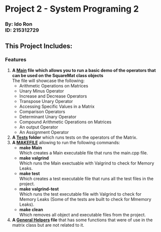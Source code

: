 <h1> Project 2 - System Programing 2</h1>
<h3> By: Ido Ron <br/>
 ID: 215312729</h3>

<h2> This Project Includes: </h2>

### **Features**

1.  **A [Main](main.cpp) file which allows you to run a basic demo of the operators that can be used on the SquareMat class objects**<br/>
    The file will showcase the following:
    * Arithmetic Operations on Matrices
    * Unary Minus Operator
    * Increase and Decrease Operators 
    * Transpose Unary Operator
    * Accessing Specific Values in a Matrix
    * Comparison Operators
    * Determinant Unary Operator
    * Compound Arithmetic Operations on Matrices
    * An output Operator
    * An Assignment Operator
2. **A [Tests](Tests) folder** which runs tests on the operators of the Matrix.
3. **A [MAKEFILE](Makefile)** allowing to run the following commands: <br/>
    * **make Main** <br/>
    Which creates a Main executable file that runs the main.cpp file.
    * **make valgrind** <br/>
    Which runs the Main exectuable with Valgrind to check for Memory Leaks.
    * **make test** <br/>
    Which creates a test executable file that runs all the test files in the project.
    * **make valgrind-test** <br/>
    Which runs the test executable file with Valgrind to check for Memory Leaks (Some of the tests are built to check for Mmemory Leaks).
    * **make clean** <br/>
    Which removes all object and executable files from the project.
4. **A [General Helpers](generalHelpers.cpp) file** that has some functions that were of use in the matrix class but are not related to it.
